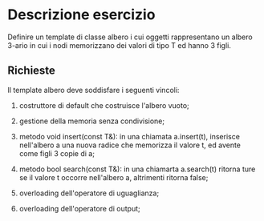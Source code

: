 # Descrizione esercizio

Definire un template di classe albero<T> i cui oggetti rappresentano un albero 3-ario in cui i nodi memorizzano dei valori di tipo T ed hanno 3 figli.

## Richieste

Il template albero<T> deve soddisfare i seguenti vincoli:
1. costruttore di default che costruisce l'albero vuoto;

2. gestione della memoria senza condivisione;

3. metodo void insert(const T&): in una chiamata a.insert(t), inserisce nell'albero a una nuova radice che memorizza il valore t, ed avente come figli 3 copie di a;

4. metodo bool search(const T&): in una chiamarta a.search(t) ritorna ture se il valore t occorre nell'albero a, altrimenti ritorna false;

5. overloading dell'operatore di uguaglianza;

6. overloading dell'operatore di output;
